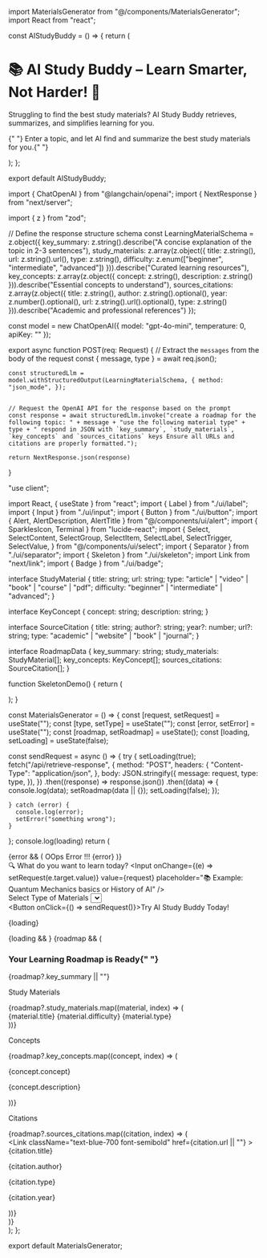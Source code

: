 import MaterialsGenerator from "@/components/MaterialsGenerator";
import React from "react";

const AIStudyBuddy = () => {
  return (
    <main>
      <div className="grid grid-rows-[20px_1fr_20px] items-center justify-items-center min-h-screen p-8 pb-20 gap-16 sm:p-20 font-[family-name:var(--font-geist-sans)]">
        <main className="flex flex-col gap-8 row-start-2 items-center sm:items-start">
          <h1 className="text-2xl">
            📚 AI Study Buddy – Learn Smarter, Not Harder! 🚀
          </h1>
          <p>
            Struggling to find the best study materials? AI Study Buddy
            retrieves, summarizes, and simplifies learning for you.
          </p>
          <p>
            {" "}
            Enter a topic, and let AI find and summarize the best study
            materials for you.{" "}
          </p>
          <MaterialsGenerator />
        </main>
      </div>
    </main>
  );
};

export default AIStudyBuddy;


import { ChatOpenAI } from "@langchain/openai";
import { NextResponse } from "next/server";

import { z } from "zod";

// Define the response structure schema
const LearningMaterialSchema = z.object({
    key_summary: z.string().describe("A concise explanation of the topic in 2-3 sentences"),
    study_materials: z.array(z.object({
        title: z.string(),
        url: z.string().url(),
        type: z.string(),
        difficulty: z.enum(["beginner", "intermediate", "advanced"])
    })).describe("Curated learning resources"),
    key_concepts: z.array(z.object({
        concept: z.string(),
        description: z.string()
    })).describe("Essential concepts to understand"),
    sources_citations: z.array(z.object({
        title: z.string(),
        author: z.string().optional(),
        year: z.number().optional(),
        url: z.string().url().optional(),
        type: z.string()
    })).describe("Academic and professional references")
});


const model = new ChatOpenAI({
    model: "gpt-4o-mini",
    temperature: 0,
    apiKey: ""
});

export async function POST(req: Request) {
    // Extract the `messages` from the body of the request
    const { message, type } = await req.json();

    const structuredLlm = model.withStructuredOutput(LearningMaterialSchema, { method: "json_mode", });


    // Request the OpenAI API for the response based on the prompt
    const response = await structuredLlm.invoke("create a roadmap for the following topic: " + message + "use the following material type" + type + " respond in JSON with `key_summary`, `study_materials`, `key_concepts` and `sources_citations` keys Ensure all URLs and citations are properly formatted.");

    return NextResponse.json(response)

}

"use client";

import React, { useState } from "react";
import { Label } from "./ui/label";
import { Input } from "./ui/input";
import { Button } from "./ui/button";
import { Alert, AlertDescription, AlertTitle } from "@/components/ui/alert";
import { SparklesIcon, Terminal } from "lucide-react";
import {
  Select,
  SelectContent,
  SelectGroup,
  SelectItem,
  SelectLabel,
  SelectTrigger,
  SelectValue,
} from "@/components/ui/select";
import { Separator } from "./ui/separator";
import { Skeleton } from "./ui/skeleton";
import Link from "next/link";
import { Badge } from "./ui/badge";

interface StudyMaterial {
  title: string;
  url: string;
  type: "article" | "video" | "book" | "course" | "pdf";
  difficulty: "beginner" | "intermediate" | "advanced";
}

interface KeyConcept {
  concept: string;
  description: string;
}

interface SourceCitation {
  title: string;
  author?: string;
  year?: number;
  url?: string;
  type: "academic" | "website" | "book" | "journal";
}

interface RoadmapData {
  key_summary: string;
  study_materials: StudyMaterial[];
  key_concepts: KeyConcept[];
  sources_citations: SourceCitation[];
}

function SkeletonDemo() {
  return (
    <div className="flex items-center space-x-4">
      <Skeleton className="h-12 w-12 rounded-full" />
      <div className="space-y-2">
        <Skeleton className="h-4 w-[250px]" />
        <Skeleton className="h-4 w-[200px]" />
      </div>
    </div>
  );
}

const MaterialsGenerator = () => {
  const [request, setRequest] = useState("");
  const [type, setType] = useState("");
  const [error, setError] = useState("");
  const [roadmap, setRoadmap] = useState<RoadmapData>();
  const [loading, setLoading] = useState(false);

  const sendRequest = async () => {
    try {
      setLoading(true);
      fetch("/api/retrieve-response", {
        method: "POST",
        headers: {
          "Content-Type": "application/json",
        },
        body: JSON.stringify({
          message: request,
          type: type,
        }),
      })
        .then((response) => response.json())
        .then((data) => {
          console.log(data);
          setRoadmap(data || {});
          setLoading(false);
        });
      
    } catch (error) {
      console.log(error);
      setError("something wrong");
    }
  };
console.log(loading)
  return (
    <div className="flex flex-col gap-6 items-center sm:items-start w-full">
      {error && (
        <Alert>
          <Terminal className="h-4 w-4" />
          <AlertTitle>OOps Error !!!</AlertTitle>
          <AlertDescription>{error}</AlertDescription>
        </Alert>
      )}
      <div className="w-full">
        <Label>🔍 What do you want to learn today?</Label>
        <Input
          onChange={(e) => setRequest(e.target.value)}
          value={request}
          placeholder="📚 Example: Quantum Mechanics basics or History of AI"
        />
      </div>
      <div className="w-full">
        <Label>Select Type of Materials</Label>
        <Select onValueChange={setType} value={type}>
          <SelectTrigger>
            <SelectValue placeholder="Select a type *" />
          </SelectTrigger>
          <SelectContent>
            <SelectGroup>
              <SelectLabel>Select</SelectLabel>
              <SelectItem value="no-preference">No Preference</SelectItem>
              <SelectItem value="articles">Articles</SelectItem>
              <SelectItem value="videos">Videos</SelectItem>
              <SelectItem value="books/pdfs">Books/PDFS</SelectItem>
              <SelectItem value="research-papers">Research Papers</SelectItem>
            </SelectGroup>
          </SelectContent>
        </Select>
      </div>
      <Button onClick={() => sendRequest()}>Try AI Study Buddy Today!</Button>
      <p>{loading}</p>
      <div>
        {loading && <SkeletonDemo/>}
        {roadmap && (
          <div>
            <Separator className="my-4" />
            <h3 className="text-2xl flex gap-3">
              <span>Your Learning Roadmap is Ready</span>{" "}
              <SparklesIcon className="place-self-center text-yellow-500" />
            </h3>
            <p>{roadmap?.key_summary || ""}</p>
            <Separator className="my-2" />
            <div className="">
              <p className="text-xl">Study Materials</p>
              {roadmap?.study_materials.map((material, index) => (
                <div className="flex gap-3 my-2" key={index}>
                  <Link
                    className="text-blue-700 font-semibold"
                    href={material.url}
                  >
                    {material.title}
                  </Link>
                  <Badge>{material.difficulty}</Badge>
                  <Badge variant="outline">{material.type}</Badge>
                </div>
              ))}
            </div>
            <Separator className="my-4" />
            <div className="">
              <p className="text-xl mb-4">Concepts</p>
              {roadmap?.key_concepts.map((concept, index) => (
                <div className="" key={index}>
                  <p className="font-semibold">{concept.concept}</p>
                  <p className="mb-2">{concept.description}</p>
                </div>
              ))}
            </div>
            <Separator className="my-4" />
            <div className="">
              <p className="text-xl mb-4">Citations</p>
              {roadmap?.sources_citations.map((citation, index) => (
                <div className="flex gap-3 my-2" key={index}>
                  <Link
                    className="text-blue-700 font-semibold"
                    href={citation.url || ""}
                  >
                    {citation.title}
                  </Link>
                  <p>{citation.author}</p>
                  <p>{citation.type}</p>
                  <p>{citation.year}</p>
                </div>
              ))}
            </div>
          </div>
        )}
      </div>
    </div>
  );
};

export default MaterialsGenerator;

